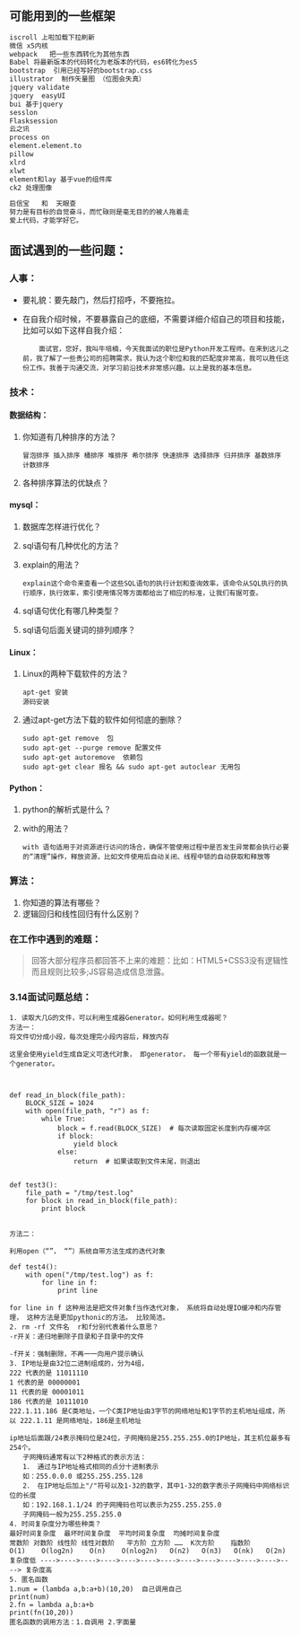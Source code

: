 ## 可能用到的一些框架

```python
iscroll 上啦加载下拉刷新
微信 x5内核
webpack   把一些东西转化为其他东西
Babel 将最新版本的代码转化为老版本的代码，es6转化为es5
bootstrap  引用已经写好的bootstrap.css  
illustrator  制作矢量图 （位图会失真）  
jquery validate 
jquery  easyUI
bui 基于jquery
sesslon  
Flasksession
云之讯
process on
element.element.to
pillow
xlrd
xlwt
element和lay 基于vue的组件库
ck2 处理图像

启信宝   和  天眼查
努力是有目标的自觉奋斗，而忙碌则是毫无目的的被人拖着走
爱上代码，才能学好它。
```

## 面试遇到的一些问题：

### 人事：

- 要礼貌：要先敲门，然后打招呼，不要拖拉。

- 在自我介绍时候，不要暴露自己的底细，不需要详细介绍自己的项目和技能，比如可以如下这样自我介绍：

  ```
      面试官，您好，我叫牛培楠，今天我面试的职位是Python开发工程师。在来到这儿之前，我了解了一些贵公司的招聘需求，我认为这个职位和我的匹配度非常高，我可以胜任这份工作。我善于沟通交流，对学习前沿技术非常感兴趣。以上是我的基本信息。
  ```

  

### 技术：

#### 数据结构：

1. 你知道有几种排序的方法？

   ```
   冒泡排序 插入排序 桶排序 堆排序 希尔排序 快速排序 选择排序 归并排序 基数排序 计数排序
   ```

2. 各种排序算法的优缺点？

#### mysql：

1. 数据库怎样进行优化？

2. sql语句有几种优化的方法？

3. explain的用法？

   ```
   explain这个命令来查看一个这些SQL语句的执行计划和查询效率，该命令从SQL执行的执行顺序，执行效率，索引使用情况等方面都给出了相应的标准，让我们有据可查。
   ```

4. sql语句优化有哪几种类型？

5. sql语句后面关键词的排列顺序？

#### Linux：

1. Linux的两种下载软件的方法？

   ```
   apt-get 安装
   源码安装
   ```

2. 通过apt-get方法下载的软件如何彻底的删除？

   ```linux
   sudo apt-get remove  包 
   sudo apt-get --purge remove 配置文件
   sudo apt-get autoremove  依赖包
   sudo apt-get clear 报名 && sudo apt-get autoclear 无用包
   ```

#### Python：

1. python的解析式是什么？

2. with的用法？

   ```
   with 语句适用于对资源进行访问的场合，确保不管使用过程中是否发生异常都会执行必要的“清理”操作，释放资源，比如文件使用后自动关闭、线程中锁的自动获取和释放等
   ```

### 算法：

1. 你知道的算法有哪些？ 
2. 逻辑回归和线性回归有什么区别？  

### 在工作中遇到的难题：

> 回答大部分程序员都回答不上来的难题：比如：HTML5+CSS3没有逻辑性而且规则比较多;JS容易造成信息泄露。

### 3.14面试问题总结：

```
1. 读取大几G的文件，可以利用生成器Generator。如何利用生成器呢？
方法一：
将文件切分成小段，每次处理完小段内容后，释放内存

这里会使用yield生成自定义可迭代对象， 即generator， 每一个带有yield的函数就是一个generator。 



def read_in_block(file_path):
    BLOCK_SIZE = 1024
    with open(file_path, "r") as f:
        while True:
            block = f.read(BLOCK_SIZE)  # 每次读取固定长度到内存缓冲区
            if block:
                yield block
            else:
                return  # 如果读取到文件末尾，则退出


def test3():
    file_path = "/tmp/test.log"
    for block in read_in_block(file_path):
        print block


方法二：

利用open（“”， “”）系统自带方法生成的迭代对象

def test4():
    with open("/tmp/test.log") as f:
        for line in f:
            print line 
 
for line in f 这种用法是把文件对象f当作迭代对象， 系统将自动处理IO缓冲和内存管理， 这种方法是更加pythonic的方法。 比较简洁。
2. rm -rf 文件名  r和f分别代表着什么意思？
-r开关：递归地删除子目录和子目录中的文件

-f开关：强制删除，不再一一向用户提示确认
3. IP地址是由32位二进制组成的，分为4组，
222 代表的是 11011110
1 代表的是 00000001
11 代表的是 00001011
186 代表的是 10111010
222.1.11.186 是C类地址，一个C类IP地址由3字节的网络地址和1字节的主机地址组成，所以 222.1.11 是网络地址，186是主机地址

ip地址后面跟/24表示掩码位是24位，子网掩码是255.255.255.0的IP地址，其主机位最多有254个。
　　子网掩码通常有以下2种格式的表示方法：
　　1． 通过与IP地址格式相同的点分十进制表示
　　如：255.0.0.0 或255.255.255.128
　　2． 在IP地址后加上"/"符号以及1-32的数字，其中1-32的数字表示子网掩码中网络标识位的长度
　　如：192.168.1.1/24 的子网掩码也可以表示为255.255.255.0
　　子网掩码一般为255.255.255.0
4. 时间复杂度分为哪些种类？
最好时间复杂度  最坏时间复杂度  平均时间复杂度  均摊时间复杂度
常数阶	对数阶	线性阶	线性对数阶	平方阶	立方阶	……	K次方阶	指数阶
O(1)	O(log2n)	O(n)	O(nlog2n)	O(n2)	O(n3)	O(nk)	O(2n)
复杂度低 ---->---->---->---->---->---->---->---->---->---->---->---->----> 复杂度高
5. 匿名函数
1.num = (lambda a,b:a+b)(10,20)  自己调用自己
print(num)
2.fn = lambda a,b:a+b
print(fn(10,20))
匿名函数的调用方法：1.自调用 2.字面量

```


